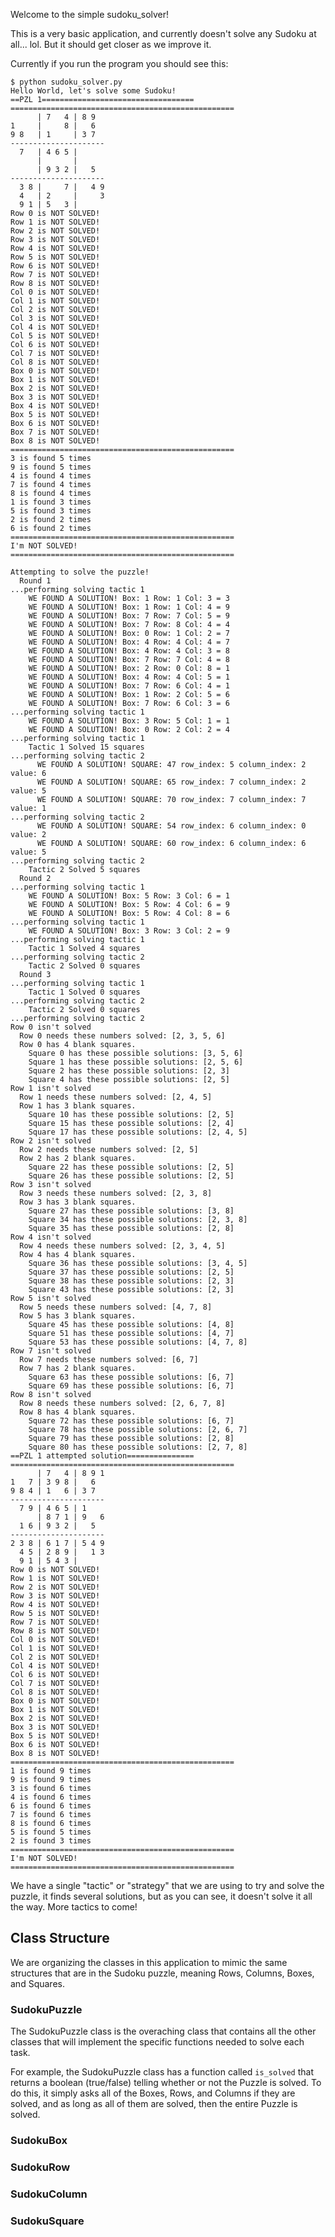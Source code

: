 Welcome to the simple sudoku_solver!

This is a very basic application, and currently doesn't solve any Sudoku at all... lol. But it should get closer as we improve it.

Currently if you run the program you should see this:


    $ python sudoku_solver.py
    Hello World, let's solve some Sudoku!
    ==PZL 1==================================
    ==================================================
          | 7   4 | 8 9
    1     |     8 |   6
    9 8   | 1     | 3 7
    ---------------------
      7   | 4 6 5 |
          |       |
          | 9 3 2 |   5
    ---------------------
      3 8 |     7 |   4 9
      4   | 2     |     3
      9 1 | 5   3 |
    Row 0 is NOT SOLVED!
    Row 1 is NOT SOLVED!
    Row 2 is NOT SOLVED!
    Row 3 is NOT SOLVED!
    Row 4 is NOT SOLVED!
    Row 5 is NOT SOLVED!
    Row 6 is NOT SOLVED!
    Row 7 is NOT SOLVED!
    Row 8 is NOT SOLVED!
    Col 0 is NOT SOLVED!
    Col 1 is NOT SOLVED!
    Col 2 is NOT SOLVED!
    Col 3 is NOT SOLVED!
    Col 4 is NOT SOLVED!
    Col 5 is NOT SOLVED!
    Col 6 is NOT SOLVED!
    Col 7 is NOT SOLVED!
    Col 8 is NOT SOLVED!
    Box 0 is NOT SOLVED!
    Box 1 is NOT SOLVED!
    Box 2 is NOT SOLVED!
    Box 3 is NOT SOLVED!
    Box 4 is NOT SOLVED!
    Box 5 is NOT SOLVED!
    Box 6 is NOT SOLVED!
    Box 7 is NOT SOLVED!
    Box 8 is NOT SOLVED!
    ==================================================
    3 is found 5 times
    9 is found 5 times
    4 is found 4 times
    7 is found 4 times
    8 is found 4 times
    1 is found 3 times
    5 is found 3 times
    2 is found 2 times
    6 is found 2 times
    ==================================================
    I'm NOT SOLVED!
    ==================================================
    
    Attempting to solve the puzzle!
      Round 1
    ...performing solving tactic 1
        WE FOUND A SOLUTION! Box: 1 Row: 1 Col: 3 = 3
        WE FOUND A SOLUTION! Box: 1 Row: 1 Col: 4 = 9
        WE FOUND A SOLUTION! Box: 7 Row: 7 Col: 5 = 9
        WE FOUND A SOLUTION! Box: 7 Row: 8 Col: 4 = 4
        WE FOUND A SOLUTION! Box: 0 Row: 1 Col: 2 = 7
        WE FOUND A SOLUTION! Box: 4 Row: 4 Col: 4 = 7
        WE FOUND A SOLUTION! Box: 4 Row: 4 Col: 3 = 8
        WE FOUND A SOLUTION! Box: 7 Row: 7 Col: 4 = 8
        WE FOUND A SOLUTION! Box: 2 Row: 0 Col: 8 = 1
        WE FOUND A SOLUTION! Box: 4 Row: 4 Col: 5 = 1
        WE FOUND A SOLUTION! Box: 7 Row: 6 Col: 4 = 1
        WE FOUND A SOLUTION! Box: 1 Row: 2 Col: 5 = 6
        WE FOUND A SOLUTION! Box: 7 Row: 6 Col: 3 = 6
    ...performing solving tactic 1
        WE FOUND A SOLUTION! Box: 3 Row: 5 Col: 1 = 1
        WE FOUND A SOLUTION! Box: 0 Row: 2 Col: 2 = 4
    ...performing solving tactic 1
        Tactic 1 Solved 15 squares
    ...performing solving tactic 2
          WE FOUND A SOLUTION! SQUARE: 47 row_index: 5 column_index: 2 value: 6
          WE FOUND A SOLUTION! SQUARE: 65 row_index: 7 column_index: 2 value: 5
          WE FOUND A SOLUTION! SQUARE: 70 row_index: 7 column_index: 7 value: 1
    ...performing solving tactic 2
          WE FOUND A SOLUTION! SQUARE: 54 row_index: 6 column_index: 0 value: 2
          WE FOUND A SOLUTION! SQUARE: 60 row_index: 6 column_index: 6 value: 5
    ...performing solving tactic 2
        Tactic 2 Solved 5 squares
      Round 2
    ...performing solving tactic 1
        WE FOUND A SOLUTION! Box: 5 Row: 3 Col: 6 = 1
        WE FOUND A SOLUTION! Box: 5 Row: 4 Col: 6 = 9
        WE FOUND A SOLUTION! Box: 5 Row: 4 Col: 8 = 6
    ...performing solving tactic 1
        WE FOUND A SOLUTION! Box: 3 Row: 3 Col: 2 = 9
    ...performing solving tactic 1
        Tactic 1 Solved 4 squares
    ...performing solving tactic 2
        Tactic 2 Solved 0 squares
      Round 3
    ...performing solving tactic 1
        Tactic 1 Solved 0 squares
    ...performing solving tactic 2
        Tactic 2 Solved 0 squares
    ...performing solving tactic 2
    Row 0 isn't solved
      Row 0 needs these numbers solved: [2, 3, 5, 6]
      Row 0 has 4 blank squares.
        Square 0 has these possible solutions: [3, 5, 6]
        Square 1 has these possible solutions: [2, 5, 6]
        Square 2 has these possible solutions: [2, 3]
        Square 4 has these possible solutions: [2, 5]
    Row 1 isn't solved
      Row 1 needs these numbers solved: [2, 4, 5]
      Row 1 has 3 blank squares.
        Square 10 has these possible solutions: [2, 5]
        Square 15 has these possible solutions: [2, 4]
        Square 17 has these possible solutions: [2, 4, 5]
    Row 2 isn't solved
      Row 2 needs these numbers solved: [2, 5]
      Row 2 has 2 blank squares.
        Square 22 has these possible solutions: [2, 5]
        Square 26 has these possible solutions: [2, 5]
    Row 3 isn't solved
      Row 3 needs these numbers solved: [2, 3, 8]
      Row 3 has 3 blank squares.
        Square 27 has these possible solutions: [3, 8]
        Square 34 has these possible solutions: [2, 3, 8]
        Square 35 has these possible solutions: [2, 8]
    Row 4 isn't solved
      Row 4 needs these numbers solved: [2, 3, 4, 5]
      Row 4 has 4 blank squares.
        Square 36 has these possible solutions: [3, 4, 5]
        Square 37 has these possible solutions: [2, 5]
        Square 38 has these possible solutions: [2, 3]
        Square 43 has these possible solutions: [2, 3]
    Row 5 isn't solved
      Row 5 needs these numbers solved: [4, 7, 8]
      Row 5 has 3 blank squares.
        Square 45 has these possible solutions: [4, 8]
        Square 51 has these possible solutions: [4, 7]
        Square 53 has these possible solutions: [4, 7, 8]
    Row 7 isn't solved
      Row 7 needs these numbers solved: [6, 7]
      Row 7 has 2 blank squares.
        Square 63 has these possible solutions: [6, 7]
        Square 69 has these possible solutions: [6, 7]
    Row 8 isn't solved
      Row 8 needs these numbers solved: [2, 6, 7, 8]
      Row 8 has 4 blank squares.
        Square 72 has these possible solutions: [6, 7]
        Square 78 has these possible solutions: [2, 6, 7]
        Square 79 has these possible solutions: [2, 8]
        Square 80 has these possible solutions: [2, 7, 8]
    ==PZL 1 attempted solution===============
    ==================================================
          | 7   4 | 8 9 1
    1   7 | 3 9 8 |   6
    9 8 4 | 1   6 | 3 7
    ---------------------
      7 9 | 4 6 5 | 1
          | 8 7 1 | 9   6
      1 6 | 9 3 2 |   5
    ---------------------
    2 3 8 | 6 1 7 | 5 4 9
      4 5 | 2 8 9 |   1 3
      9 1 | 5 4 3 |
    Row 0 is NOT SOLVED!
    Row 1 is NOT SOLVED!
    Row 2 is NOT SOLVED!
    Row 3 is NOT SOLVED!
    Row 4 is NOT SOLVED!
    Row 5 is NOT SOLVED!
    Row 7 is NOT SOLVED!
    Row 8 is NOT SOLVED!
    Col 0 is NOT SOLVED!
    Col 1 is NOT SOLVED!
    Col 2 is NOT SOLVED!
    Col 4 is NOT SOLVED!
    Col 6 is NOT SOLVED!
    Col 7 is NOT SOLVED!
    Col 8 is NOT SOLVED!
    Box 0 is NOT SOLVED!
    Box 1 is NOT SOLVED!
    Box 2 is NOT SOLVED!
    Box 3 is NOT SOLVED!
    Box 5 is NOT SOLVED!
    Box 6 is NOT SOLVED!
    Box 8 is NOT SOLVED!
    ==================================================
    1 is found 9 times
    9 is found 9 times
    3 is found 6 times
    4 is found 6 times
    6 is found 6 times
    7 is found 6 times
    8 is found 6 times
    5 is found 5 times
    2 is found 3 times
    ==================================================
    I'm NOT SOLVED!
    ==================================================


    
We have a single "tactic" or "strategy" that we are using to try and solve the puzzle, it finds several solutions, but as you can see, it doesn't solve it all the way.  More tactics to come!


## Class Structure

We are organizing the classes in this application to mimic the same structures that are in the Sudoku puzzle, meaning Rows, Columns, Boxes, and Squares.

### SudokuPuzzle

The SudokuPuzzle class is the overaching class that contains all the other classes that will implement the specific functions needed to solve each task.  

For example, the SudokuPuzzle class has a function called `is_solved` that returns a boolean (true/false) telling whether or not the Puzzle is solved.  To do this, it simply asks all of the Boxes, Rows, and Columns if they are solved, and as long as all of them are solved, then the entire Puzzle is solved.

### SudokuBox


### SudokuRow


### SudokuColumn


### SudokuSquare
